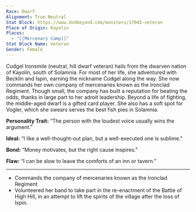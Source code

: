 ```yaml
---
Race: Dwarf
Alignment: True Neutral
Stat Block: https://www.dndbeyond.com/monsters/17045-veteran
Place of Origin: Kayolin
Places:
  - "[[Mercenary Camp]]"
Stat Block Name: Veteran
Gender: Female
---
```

Cudgel Ironsmile (neutral, hill dwarf veteran) hails from the dwarven nation of Kayolin, south of Solamnia. For most of her life, she adventured with Becklin and Ispin, earning the nickname Cudgel along the way. She now commands her own company of mercenaries known as the Ironclad Regiment. Though small, the company has built a reputation for beating the odds, thanks in large part to her adroit leadership. Beyond a life of fighting, the middle-aged dwarf is a gifted card player. She also has a soft spot for Vogler, which she swears serves the best fish pies in Solamnia.

**Personality Trait:** “The person with the loudest voice usually wins the argument.”

**Ideal:** “I like a well-thought-out plan, but a well-executed one is sublime.”

**Bond:** “Money motivates, but the right cause inspires.”

**Flaw:** “I can be slow to leave the comforts of an inn or tavern.”

---

- Commands the company of mercenaries known as the Ironclad Regiment
- Volunteered her band to take part in the re-enactment of the Battle of High Hill, in an attempt to lift the spirits of the village after the loss of Ispin.